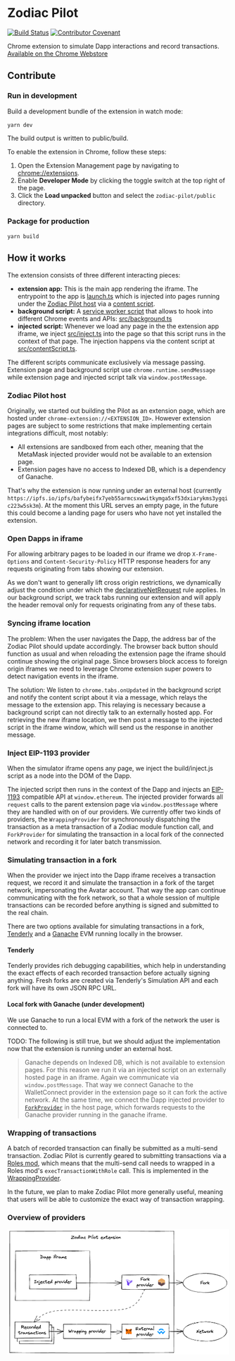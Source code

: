 # Zodiac Pilot

[![Build Status](https://github.com/gnosis/zodiac-pilot/actions/workflows/ci.yml/badge.svg)](https://github.com/gnosis/zodiac-pilot/actions/workflows/ci.yml)
[![Contributor Covenant](https://img.shields.io/badge/Contributor%20Covenant-2.1-4baaaa.svg)](https://github.com/gnosis/CODE_OF_CONDUCT)

Chrome extension to simulate Dapp interactions and record transactions. [Available on the Chrome Webstore](https://chrome.google.com/webstore/detail/zodiac-pilot/jklckajipokenkbbodifahogmidkekcb?hl=en&authuser=0)

## Contribute

### Run in development

Build a development bundle of the extension in watch mode:

```
yarn dev
```

The build output is written to public/build.

To enable the extension in Chrome, follow these steps:

1. Open the Extension Management page by navigating to [chrome://extensions](chrome://extensions).
2. Enable **Developer Mode** by clicking the toggle switch at the top right of the page.
3. Click the **Load unpacked** button and select the `zodiac-pilot/public` directory.

### Package for production

```
yarn build
```

## How it works

The extension consists of three different interacting pieces:

- **extension app:** This is the main app rendering the iframe. The entrypoint to the app is [launch.ts](src/launch.ts) which is injected into pages running under the [Zodiac Pilot host](#zodiac-pilot-host) via a [content script](https://developer.chrome.com/docs/extensions/mv3/content_scripts/).
- **background script:** A [service worker script](https://developer.chrome.com/docs/extensions/mv3/intro/mv3-overview/#service-workers) that allows to hook into different Chrome events and APIs: [src/background.ts](src/background.ts)
- **injected script:** Whenever we load any page in the the extension app iframe, we inject [src/inject.ts](src/inject.ts) into the page so that this script runs in the context of that page. The injection happens via the content script at [src/contentScript.ts](src/contentScript.ts).

The different scripts communicate exclusively via message passing. Extension page and background script use `chrome.runtime.sendMessage` while extension page and injected script talk via `window.postMessage`.

### Zodiac Pilot host

Originally, we started out building the Pilot as an extension page, which are hosted under `chrome-extension://<EXTENSION_ID>`. However extension pages are subject to some restrictions that make implementing certain integrations difficult, most notably:

- All extensions are sandboxed from each other, meaning that the MetaMask injected provider would not be available to an extension page.
- Extension pages have no access to Indexed DB, which is a dependency of Ganache.

That's why the extension is now running under an external host (currently `https://ipfs.io/ipfs/bafybeifx7yeb55armcsxwwitkymga5xf53dxiarykms3ygqic223w5sk3m`). At the moment this URL serves an empty page, in the future this could become a landing page for users who have not yet installed the extension.

### Open Dapps in iframe

For allowing arbitrary pages to be loaded in our iframe we drop `X-Frame-Options` and `Content-Security-Policy` HTTP response headers for any requests originating from tabs showing our extension.

As we don't want to generally lift cross origin restrictions, we dynamically adjust the condition under which the [declarativeNetRequest](https://developer.chrome.com/docs/extensions/reference/declarativeNetRequest/) rule applies.
In our background script, we track tabs running our extension and will apply the header removal only for requests originating from any of these tabs.

### Syncing iframe location

The problem: When the user navigates the Dapp, the address bar of the Zodiac Pilot should update accordingly.
The browser back button should function as usual and when reloading the extension page the iframe should continue showing the original page.
Since browsers block access to foreign origin iframes we need to leverage Chrome extension super powers to detect navigation events in the iframe.

The solution: We listen to `chrome.tabs.onUpdated` in the background script and notify the content script about it via a message, which relays the message to the extension app.
This relaying is necessary because a background script can not directly talk to an externally hosted app.
For retrieving the new iframe location, we then post a message to the injected script in the iframe window, which will send us the response in another message.

### Inject EIP-1193 provider

When the simulator iframe opens any page, we inject the build/inject.js script as a node into the DOM of the Dapp.

The injected script then runs in the context of the Dapp and injects an [EIP-1193](https://eips.ethereum.org/EIPS/eip-1193) compatible API at `window.ethereum`.
The injected provider forwards all `request` calls to the parent extension page via `window.postMessage` where they are handled with on of our providers.
We currently offer two kinds of providers, the `WrappingProvider` for synchronously dispatching the transaction as a meta transaction of a Zodiac module function call, and `ForkProvider` for simulating the transaction in a local fork of the connected network and recording it for later batch transmission.

### Simulating transaction in a fork

When the provider we inject into the Dapp iframe receives a transaction request, we record it and simulate the transaction in a fork of the target network, impersonating the Avatar account.
That way the app can continue communicating with the fork network, so that a whole session of multiple transactions can be recorded before anything is signed and submitted to the real chain.

There are two options available for simulating transactions in a fork, [Tenderly](https://tenderly.co) and a [Ganache](https://trufflesuite.com/ganache/) EVM running locally in the browser.

#### Tenderly

Tenderly provides rich debugging capabilities, which help in understanding the exact effects of each recorded transaction before actually signing anything.
Fresh forks are created via Tenderly's Simulation API and each fork will have its own JSON RPC URL.

#### Local fork with Ganache (under development)

We use Ganache to run a local EVM with a fork of the network the user is connected to.

TODO: The following is still true, but we should adjust the implementation now that the extension is running under an external host.

> Ganache depends on Indexed DB, which is not available to extension pages. For this reason we run it via an injected script on an externally hosted page in an iframe.
> Again we communicate via `window.postMessage`. That way we connect Ganache to the WalletConnect provider in the extension page so it can fork the active network.
> At the same time, we connect the Dapp injected provider to [`ForkProvider`](src/providers/ForkProvider.ts) in the host page, which forwards requests to the Ganache provider running in the ganache iframe.

### Wrapping of transactions

A batch of recorded transaction can finally be submitted as a multi-send transaction.
Zodiac Pilot is currently geared to submitting transactions via a [Roles mod](https://github.com/gnosis/zodiac-modifier-roles), which means that the multi-send call needs to wrapped in a Roles mod's `execTransactionWithRole` call.
This is implemented in the [WrappingProvider](src/providers/WrappingProvider.ts).

In the future, we plan to make Zodiac Pilot more generally useful, meaning that users will be able to customize the exact way of transaction wrapping.

### Overview of providers

![Diagram giving an overview of providers](./docs/providers-diagram.png)
